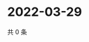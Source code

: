 # 2022-03-29

共 0 条

<!-- BEGIN WEIBO -->
<!-- 最后更新时间 Tue Mar 29 2022 23:17:25 GMT+0800 (China Standard Time) -->

<!-- END WEIBO -->

